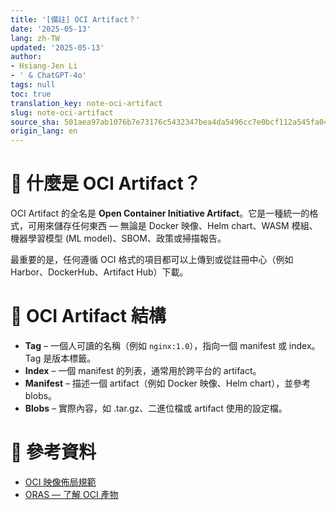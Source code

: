 ```yaml
---
title: '[備註] OCI Artifact？'
date: '2025-05-13'
lang: zh-TW
updated: '2025-05-13'
author:
- Hsiang-Jen Li
- ' & ChatGPT-4o'
tags: null
toc: true
translation_key: note-oci-artifact
slug: note-oci-artifact
source_sha: 501aea97ab1076b7e73176c5432347bea4da5496cc7e0bcf112a545fa049c9f8
origin_lang: en
---
```


# 📌 什麼是 OCI Artifact？

OCI Artifact 的全名是 **Open Container Initiative Artifact**。它是一種統一的格式，可用來儲存任何東西 — 無論是 Docker 映像、Helm chart、WASM 模組、機器學習模型 (ML model)、SBOM、政策或掃描報告。

最重要的是，任何遵循 OCI 格式的項目都可以上傳到或從註冊中心（例如 Harbor、DockerHub、Artifact Hub）下載。

<!-- more -->

# 🚀 OCI Artifact 結構

- **Tag** – 一個人可讀的名稱（例如 `nginx:1.0`），指向一個 manifest 或 index。Tag 是版本標籤。
- **Index** – 一個 manifest 的列表，通常用於跨平台的 artifact。
- **Manifest** – 描述一個 artifact（例如 Docker 映像、Helm chart），並參考 blobs。
- **Blobs** – 實際內容，如 .tar.gz、二進位檔或 artifact 使用的設定檔。


# 🔗 參考資料
- [OCI 映像佈局規範](https://github.com/opencontainers/image-spec/blob/v1.1.1/image-layout.md)
- [ORAS — 了解 OCI 產物](https://oras.land/docs/concepts/artifact/)
